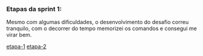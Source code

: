 ### Etapas da sprint 1:

Mesmo com algumas dificuldades, o desenvolvimento do desafio correu tranquilo, com o decorrer do tempo memorizei os comandos e consegui me virar bem.

[etapa-1](etapas/etapa1.txt)
[etapa-2](etapas/etapa2.txt)